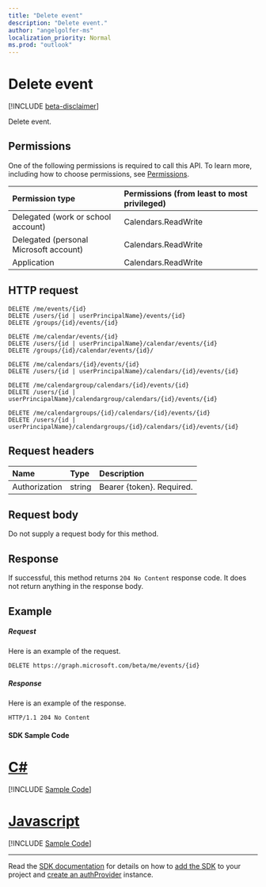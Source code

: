 ```yaml
---
title: "Delete event"
description: "Delete event."
author: "angelgolfer-ms"
localization_priority: Normal
ms.prod: "outlook"
---
```


# Delete event

[!INCLUDE [beta-disclaimer](../../includes/beta-disclaimer.md)]

Delete event.
## Permissions
One of the following permissions is required to call this API. To learn more, including how to choose permissions, see [Permissions](/graph/permissions-reference).

|Permission type      | Permissions (from least to most privileged)              |
|:--------------------|:---------------------------------------------------------|
|Delegated (work or school account) | Calendars.ReadWrite    |
|Delegated (personal Microsoft account) | Calendars.ReadWrite    |
|Application | Calendars.ReadWrite |

## HTTP request
<!-- { "blockType": "ignored" } -->
```http
DELETE /me/events/{id}
DELETE /users/{id | userPrincipalName}/events/{id}
DELETE /groups/{id}/events/{id}

DELETE /me/calendar/events/{id}
DELETE /users/{id | userPrincipalName}/calendar/events/{id}
DELETE /groups/{id}/calendar/events/{id}/

DELETE /me/calendars/{id}/events/{id}
DELETE /users/{id | userPrincipalName}/calendars/{id}/events/{id}

DELETE /me/calendargroup/calendars/{id}/events/{id}
DELETE /users/{id | userPrincipalName}/calendargroup/calendars/{id}/events/{id}

DELETE /me/calendargroups/{id}/calendars/{id}/events/{id}
DELETE /users/{id | userPrincipalName}/calendargroups/{id}/calendars/{id}/events/{id}
```
## Request headers
| Name       | Type | Description|
|:---------------|:--------|:----------|
| Authorization  | string  | Bearer {token}. Required. |

## Request body
Do not supply a request body for this method.

## Response

If successful, this method returns `204 No Content` response code. It does not return anything in the response body.

## Example
##### Request
Here is an example of the request.
<!-- {
  "blockType": "request",
  "name": "delete_event"
}-->
```http
DELETE https://graph.microsoft.com/beta/me/events/{id}
```
##### Response
Here is an example of the response. 
<!-- {
  "blockType": "response",
  "truncated": true
} -->
```http
HTTP/1.1 204 No Content
```
#### SDK Sample Code
# [C#](#tab/CS)
[!INCLUDE [Sample Code]( ../includes/delete_event-CS-snippets.md)]

# [Javascript](#tab/Javascript)
[!INCLUDE [Sample Code]( ../includes/delete_event-Javascript-snippets.md)]

---

Read the [SDK documentation](https://docs.microsoft.com/en-us/graph/sdks/sdks-overview) for details on how to [add the SDK](https://docs.microsoft.com/en-us/graph/sdks/sdk-installation) to your project and [create an authProvider](https://docs.microsoft.com/en-us/graph/sdks/choose-authentication-providers) instance.


<!-- uuid: 8fcb5dbc-d5aa-4681-8e31-b001d5168d79
2015-10-25 14:57:30 UTC -->
<!--
{
  "type": "#page.annotation",
  "description": "Delete event",
  "keywords": "",
  "section": "documentation",
  "tocPath": "",
  "suppressions": [
    "Error: /api-reference/beta/api/event-delete.md:\r\n      Exception processing links.\r\n    System.ArgumentException: Link Definition was null. Link text: !INCLUDE [Sample Code]( ../includes/delete_event-CS-snippets.md)\r\n      at ApiDoctor.Validation.DocFile.get_LinkDestinations()\r\n      at ApiDoctor.Validation.DocSet.ValidateLinks(Boolean includeWarnings, String[] relativePathForFiles, IssueLogger issues, Boolean requireFilenameCaseMatch, Boolean printOrphanedFiles)",
    "Error: /api-reference/beta/api/event-delete.md:\r\n      Exception processing links.\r\n    System.ArgumentException: Link Definition was null. Link text: !INCLUDE [Sample Code]( ../includes/delete_event-Javascript-snippets.md)\r\n      at ApiDoctor.Validation.DocFile.get_LinkDestinations()\r\n      at ApiDoctor.Validation.DocSet.ValidateLinks(Boolean includeWarnings, String[] relativePathForFiles, IssueLogger issues, Boolean requireFilenameCaseMatch, Boolean printOrphanedFiles)",
    "Error: /api-reference/beta/api/event-delete.md:\r\n      Exception processing links.\r\n    System.ArgumentException: Link Definition was null. Link text: !INCLUDE [beta-disclaimer](../../includes/beta-disclaimer.md)\r\n      at ApiDoctor.Validation.DocFile.get_LinkDestinations()\r\n      at ApiDoctor.Validation.DocSet.ValidateLinks(Boolean includeWarnings, String[] relativePathForFiles, IssueLogger issues, Boolean requireFilenameCaseMatch, Boolean printOrphanedFiles)"
  ]
}
-->
